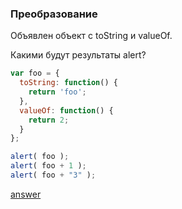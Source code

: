 ### Преобразование

Объявлен объект с toString и valueOf.

Какими будут результаты alert?
```js
var foo = {
  toString: function() {
    return 'foo';
  },
  valueOf: function() {
    return 2;
  }
};

alert( foo );
alert( foo + 1 );
alert( foo + "3" );
```

[answer](https://github.com/y4t6/convert/blob/master/5_7_answer.md)
